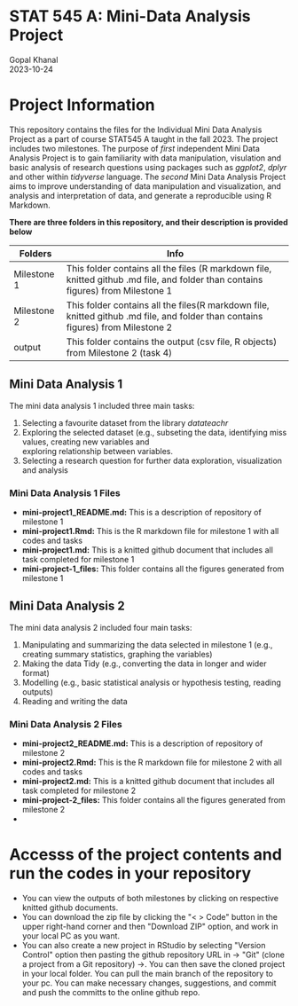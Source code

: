 # STAT 545 A: Mini-Data Analysis Project 
Gopal Khanal \
2023-10-24 

# Project Information
This repository contains the files for the Individual Mini Data Analysis Project as a part of course STAT545 A taught in the fall 2023. The project includes two milestones. The purpose of *first* independent Mini Data Analysis Project is to gain familiarity with data manipulation, visulation and basic analysis of research questions using packages such as *ggplot2*, *dplyr* and other within *tidyverse* language. The *second* Mini Data Analysis Project aims to improve understanding of data manipulation and visualization, and analysis and interpretation of data, and generate a reproducible using R Markdown.

**There are three folders in this repository, and their description is provided below** 

Folders | Info
--------|-------
Milestone 1 | This folder contains all the files (R markdown file, knitted github .md file, and folder than contains figures) from Milestone 1
Milestone 2 |  This folder contains all the files(R markdown file, knitted github .md file, and folder than contains figures) from Milestone 2
output | This folder contains the output (csv file, R objects) from Milestone 2 (task 4)

## **Mini Data Analysis 1**

The mini data analysis 1 included three main tasks:
1.  Selecting a favourite dataset from the library *datateachr*
2.  Exploring the selected dataset (e.g., subseting the data, identifying miss values, creating new variables and       
    exploring relationship between variables.
3.  Selecting a research question for further data exploration, visualization and analysis

### **Mini Data Analysis 1 Files**

-   **mini-project1_README.md:** This is a description of repository of milestone 1
-   **mini-project1.Rmd:** This is the R markdown file for milestone 1 with all codes and tasks
-   **mini-project1.md:** This is a knitted github document that includes all task completed for milestone 1 
-   **mini-project-1_files:** This folder contains all the figures generated from milestone 1

  
  ## **Mini Data Analysis 2**
The mini data analysis 2 included four main tasks:
1. Manipulating and summarizing the data selected in milestone 1 (e.g., creating summary statistics, graphing the 
   variables)
2. Making the data Tidy (e.g., converting the data in longer and wider format) 
3. Modelling (e.g., basic statistical analysis or hypothesis testing, reading outputs)
4. Reading and writing the data

### **Mini Data Analysis 2 Files**

-   **mini-project2_README.md:** This is a description of repository of milestone 2
-   **mini-project2.Rmd:** This is the R markdown file for milestone 2 with all codes and tasks
-   **mini-project2.md:** This is a knitted github document that includes all task completed for milestone 2 
-   **mini-project-2_files:** This folder contains all the figures generated from milestone 2
-   

# Accesss of the project contents and run the codes in your repository
-   You can view the outputs of both milestones by clicking on respective knitted github documents. 
-   You can download the zip file by clicking the "\< \> Code" button in the upper right-hand corner and then "Download ZIP" option, and work in your local PC as you want.
-   You can also create a new project in RStudio by selecting "Version Control" option then pasting the github repository URL in -\> "Git" (clone a project from a Git repository) -\>. You can then save the cloned project in your local folder.  You can pull the main branch of the repository to your pc. You can make necessary changes, suggestions, and commit and push the committs to the online github repo.
  
